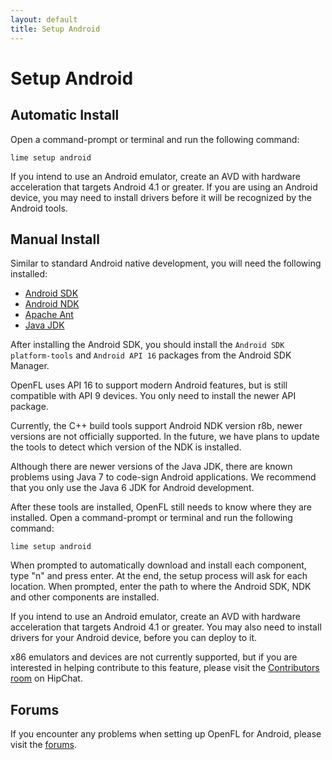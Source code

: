 ```yaml
---
layout: default
title: Setup Android
---
```


# Setup Android

## Automatic Install

Open a command-prompt or terminal and run the following command:

    lime setup android

If you intend to use an Android emulator, create an AVD with hardware acceleration that targets Android 4.1 or greater. If you are using an Android device, you may need to install drivers before it will be recognized by the Android tools.

## Manual Install

Similar to standard Android native development, you will need the following installed:

 * [Android SDK](http://developer.android.com/sdk/index.html)
 * [Android NDK](http://developer.android.com/tools/sdk/ndk/index.html)
 * [Apache Ant](http://ant.apache.org/bindownload.cgi)
 * [Java JDK](http://www.oracle.com/technetwork/java/javasebusiness/downloads/java-archive-downloads-javase6-419409.html#jdk-6u45-oth-JPR)

After installing the Android SDK, you should install the `Android SDK platform-tools` and `Android API 16` packages from the Android SDK Manager.

OpenFL uses API 16 to support modern Android features, but is still compatible with API 9 devices. You only need to install the newer API package.

Currently, the C++ build tools support Android NDK version r8b, newer versions are not officially supported. In the future, we have plans to update the tools to detect which version of the NDK is installed.

Although there are newer versions of the Java JDK, there are known problems using Java 7 to code-sign Android applications. We recommend that you only use the Java 6 JDK for Android development.

After these tools are installed, OpenFL still needs to know where they are installed. Open a command-prompt or terminal and run the following command:

    lime setup android

When prompted to automatically download and install each component, type "n" and press enter. At the end, the setup process will ask for each location. When prompted, enter the path to where the Android SDK, NDK and other components are installed.

If you intend to use an Android emulator, create an AVD with hardware acceleration that targets Android 4.1 or greater. You may also need to install drivers for your Android device, before you can deploy to it.

x86 emulators and devices are not currently supported, but if you are interested in helping contribute to this feature, please visit the [Contributors room](http://www.hipchat.com/ggsrxiqGV) on HipChat.

## Forums

If you encounter any problems when setting up OpenFL for Android, please visit the [forums](http://www.openfl.org/community/installing-openfl/).

